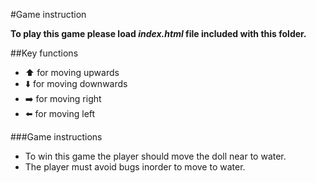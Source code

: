 #Game instruction

**To play this game please load _index.html_ file included with this folder.**

##Key functions

- :arrow_up: for moving upwards
- :arrow_down: for moving downwards
- :arrow_right: for moving right
- :arrow_left: for moving left

###Game instructions

- To win this game the player should move the doll near to water.
- The player must avoid bugs inorder to move to water.